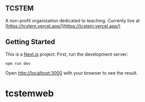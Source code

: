 ## TCSTEM

A non-profit organization dedicated to teaching. Currenty live at [https://tcstem.vercel.app/](https://tcstem.vercel.app/)

## Getting Started

This is a [Next.js](https://nextjs.org/) project. First, run the development server:

```
npm run dev
```

Open [http://localhost:3000](http://localhost:3000) with your browser to see the result.
# tcstemweb
